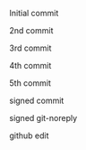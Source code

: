 Initial commit

2nd commit

3rd commit

4th commit

5th commit

signed commit

signed git-noreply

github edit





